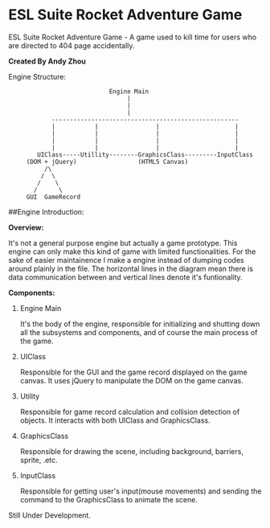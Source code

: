 # ESL Suite Rocket Adventure Game
ESL Suite Rocket Adventure Game - A game used to kill time for users who are directed to 404 page accidentally.

**Created By Andy Zhou**

Engine Structure:

								Engine Main
									 |
									 |
									 |
				----------------------------------------------------
				|			|				 |					   |
				|			|				 |					   |
				|			|				 |					   |
				|			|				 |					   |
			UIClass-----Utillity--------GraphicsClass---------InputClass
	   	 (DOM + jQuery)					(HTML5 Canvas)			
	   		  /\
			 /  \
			/    \
		   /      \
		 GUI  GameRecord

##Engine Introduction:

**Overview:**

It's not a general purpose engine but actually a game prototype. This 
engine can only make this kind of game with limited functionalities. 
For the sake of easier maintainence I make a engine instead of dumping
codes around plainly in the file. The horizontal lines in the diagram 
mean there is data communication between and vertical lines denote it's 
funtionality.

**Components:**

1. Engine Main

   It's the body of the engine, responsible for initializing and shutting down all the subsystems and components, and of course the main process of the game.
2. UIClass

   Responsible for the GUI and the game record displayed on the game canvas. It uses jQuery to manipulate the DOM on the game canvas. 
3. Utility

   Responsible for game record calculation and collision detection of objects.	It interacts with both UIClass and GraphicsClass.
4. GraphicsClass

   Responsible for drawing the scene, including background, barriers, sprite, .etc.
5. InputClass

   Responsible for getting user's input(mouse movements) and sending the command to the GraphicsClass to animate the scene.


Still Under Development.